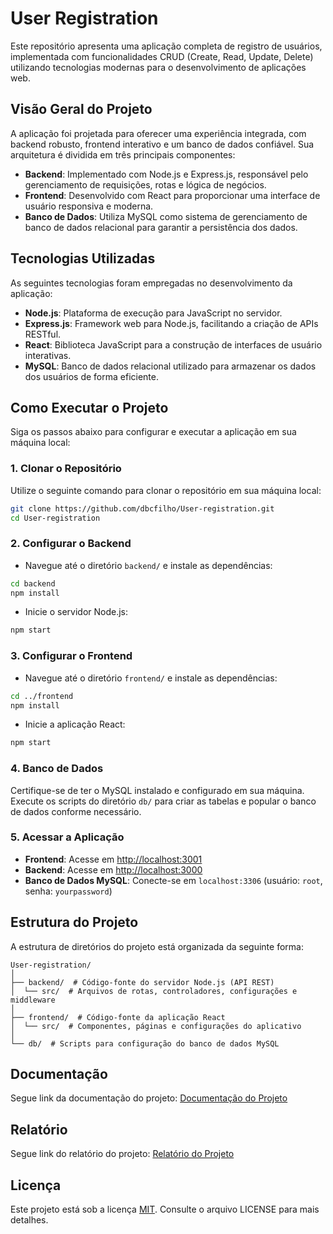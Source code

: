 # User Registration  
  
Este repositório apresenta uma aplicação completa de registro de usuários, implementada com funcionalidades CRUD (Create, Read, Update, Delete) utilizando tecnologias modernas para o desenvolvimento de aplicações web.  
  
## Visão Geral do Projeto  
  
A aplicação foi projetada para oferecer uma experiência integrada, com backend robusto, frontend interativo e um banco de dados confiável. Sua arquitetura é dividida em três principais componentes:  
  
- **Backend**: Implementado com Node.js e Express.js, responsável pelo gerenciamento de requisições, rotas e lógica de negócios.  
- **Frontend**: Desenvolvido com React para proporcionar uma interface de usuário responsiva e moderna.  
- **Banco de Dados**: Utiliza MySQL como sistema de gerenciamento de banco de dados relacional para garantir a persistência dos dados.  
  
## Tecnologias Utilizadas  
  
As seguintes tecnologias foram empregadas no desenvolvimento da aplicação:  
  
- **Node.js**: Plataforma de execução para JavaScript no servidor.  
- **Express.js**: Framework web para Node.js, facilitando a criação de APIs RESTful.  
- **React**: Biblioteca JavaScript para a construção de interfaces de usuário interativas.  
- **MySQL**: Banco de dados relacional utilizado para armazenar os dados dos usuários de forma eficiente.  
  
## Como Executar o Projeto  
  
Siga os passos abaixo para configurar e executar a aplicação em sua máquina local:  
  
### 1. Clonar o Repositório  
  
Utilize o seguinte comando para clonar o repositório em sua máquina local:  
  
```bash  
git clone https://github.com/dbcfilho/User-registration.git  
cd User-registration  
```  
  
### 2. Configurar o Backend  
  
- Navegue até o diretório `backend/` e instale as dependências:  
```bash  
cd backend  
npm install  
```  
  
- Inicie o servidor Node.js:  
```bash  
npm start  
```  
  
### 3. Configurar o Frontend  
  
- Navegue até o diretório `frontend/` e instale as dependências:  
```bash  
cd ../frontend  
npm install  
```  
  
- Inicie a aplicação React:  
```bash  
npm start  
```  
  
### 4. Banco de Dados  
  
Certifique-se de ter o MySQL instalado e configurado em sua máquina. Execute os scripts do diretório `db/` para criar as tabelas e popular o banco de dados conforme necessário.  
  
### 5. Acessar a Aplicação  
  
- **Frontend**: Acesse em [http://localhost:3001](http://localhost:3000)  
- **Backend**: Acesse em [http://localhost:3000](http://localhost:8080)  
- **Banco de Dados MySQL**: Conecte-se em `localhost:3306` (usuário: `root`, senha: `yourpassword`)  
  
## Estrutura do Projeto  
  
A estrutura de diretórios do projeto está organizada da seguinte forma:  
  
```  
User-registration/  
│  
├── backend/  # Código-fonte do servidor Node.js (API REST)  
│  └── src/  # Arquivos de rotas, controladores, configurações e middleware  
│  
├── frontend/  # Código-fonte da aplicação React  
│  └── src/  # Componentes, páginas e configurações do aplicativo  
│  
└── db/  # Scripts para configuração do banco de dados MySQL  
```  

## Documentação
  
Segue link da documentação do projeto:  [Documentação do Projeto](https://drive.google.com/file/d/1AjVWiS1mwsriBOvCiNVzwq81WgmmvCwY/view)

## Relatório

Segue link do relatório do projeto:  [Relatório do Projeto](https://drive.google.com/file/d/1MhPOxL27IiWM52qX5mAE00vBH0U-igox/view)

## Licença  
  
Este projeto está sob a licença [MIT](LICENSE). Consulte o arquivo LICENSE para mais detalhes.

